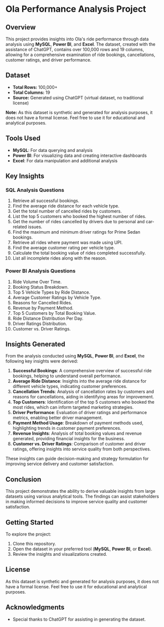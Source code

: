# Ola Performance Analysis Project

## Overview

This project provides insights into Ola's ride performance through data analysis using **MySQL**, **Power BI**, and **Excel**. The dataset, created with the assistance of ChatGPT, contains over 100,000 rows and 19 columns, allowing for a comprehensive examination of ride bookings, cancellations, customer ratings, and driver performance.

## Dataset

- **Total Rows:** 100,000+
- **Total Columns:** 19
- **Source:** Generated using ChatGPT (virtual dataset, no traditional license)

**Note:** As this dataset is synthetic and generated for analysis purposes, it does not have a formal license. Feel free to use it for educational and analytical purposes.

## Tools Used

- **MySQL**: For data querying and analysis
- **Power BI**: For visualizing data and creating interactive dashboards
- **Excel**: For data manipulation and additional analysis

## Key Insights

### SQL Analysis Questions
1. Retrieve all successful bookings.
2. Find the average ride distance for each vehicle type.
3. Get the total number of cancelled rides by customers.
4. List the top 5 customers who booked the highest number of rides.
5. Get the number of rides cancelled by drivers due to personal and car-related issues.
6. Find the maximum and minimum driver ratings for Prime Sedan bookings.
7. Retrieve all rides where payment was made using UPI.
8. Find the average customer rating per vehicle type.
9. Calculate the total booking value of rides completed successfully.
10. List all incomplete rides along with the reason.

### Power BI Analysis Questions
1. Ride Volume Over Time.
2. Booking Status Breakdown.
3. Top 5 Vehicle Types by Ride Distance.
4. Average Customer Ratings by Vehicle Type.
5. Reasons for Cancelled Rides.
6. Revenue by Payment Method.
7. Top 5 Customers by Total Booking Value.
8. Ride Distance Distribution Per Day.
9. Driver Ratings Distribution.
10. Customer vs. Driver Ratings.

## Insights Generated

From the analysis conducted using **MySQL**, **Power BI**, and **Excel**, the following key insights were derived:

1. **Successful Bookings**: A comprehensive overview of successful ride bookings, helping to understand overall performance.
2. **Average Ride Distance**: Insights into the average ride distance for different vehicle types, indicating customer preferences.
3. **Cancellation Trends**: Analysis of cancellation rates by customers and reasons for cancellations, aiding in identifying areas for improvement.
4. **Top Customers**: Identification of the top 5 customers who booked the most rides, which can inform targeted marketing strategies.
5. **Driver Performance**: Evaluation of driver ratings and performance metrics, enabling better driver management.
6. **Payment Method Usage**: Breakdown of payment methods used, highlighting trends in customer payment preferences.
7. **Revenue Insights**: Analysis of total booking values and revenue generated, providing financial insights for the business.
8. **Customer vs. Driver Ratings**: Comparison of customer and driver ratings, offering insights into service quality from both perspectives.

These insights can guide decision-making and strategy formulation for improving service delivery and customer satisfaction.

## Conclusion

This project demonstrates the ability to derive valuable insights from large datasets using various analytical tools. The findings can assist stakeholders in making informed decisions to improve service quality and customer satisfaction.

## Getting Started

To explore the project:

1. Clone this repository.
2. Open the dataset in your preferred tool (**MySQL**, **Power BI**, or **Excel**).
3. Review the insights and visualizations created.

## License

As this dataset is synthetic and generated for analysis purposes, it does not have a formal license. Feel free to use it for educational and analytical purposes.

## Acknowledgments

- Special thanks to ChatGPT for assisting in generating the dataset.
